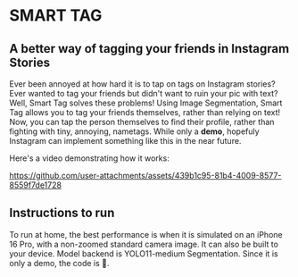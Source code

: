 # SMART TAG
## A better way of tagging your friends in Instagram Stories

Ever been annoyed at how hard it is to tap on tags on Instagram stories? Ever wanted to tag your friends but didn't want to ruin your pic with text? 
Well, Smart Tag solves these problems! Using Image Segmentation, Smart Tag allows you to tag your friends themselves, rather than relying on text! 
Now, you can tap the person themselves to find their profile, rather than fighting with tiny, annoying, nametags. 
While only a **demo**, hopefuly Instagram can implement something like this in the near future. 

Here's a video demonstrating how it works:

https://github.com/user-attachments/assets/439b1c95-81b4-4009-8577-8559f7de1728

## Instructions to run
To run at home, the best performance is when it is simulated on an iPhone 16 Pro, with a non-zoomed standard camera image. It can also be built to your device. 
Model backend is YOLO11-medium Segmentation. Since it is only a demo, the code is 🍝. 
